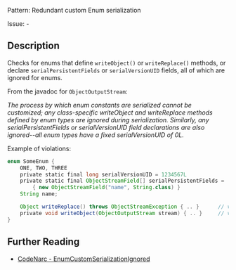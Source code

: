 Pattern: Redundant custom Enum serialization

Issue: -

## Description

Checks for enums that define `writeObject()` or `writeReplace()` methods, or declare `serialPersistentFields` or `serialVersionUID` fields, all of which are ignored for enums.

From the javadoc for `ObjectOutputStream`:

*The process by which enum constants are serialized cannot be customized; any class-specific writeObject and writeReplace methods defined by enum types are ignored during serialization. Similarly, any serialPersistentFields or serialVersionUID field declarations are also ignored--all enum types have a fixed serialVersionUID of 0L.*

Example of violations:

``` groovy
enum SomeEnum {
    ONE, TWO, THREE
    private static final long serialVersionUID = 1234567L               // violation
    private static final ObjectStreamField[] serialPersistentFields =   // violation
        { new ObjectStreamField("name", String.class) }
    String name;

    Object writeReplace() throws ObjectStreamException { .. }      // violation
    private void writeObject(ObjectOutputStream stream) { .. }     // violation
}
```

## Further Reading

* [CodeNarc - EnumCustomSerializationIgnored](http://codenarc.sourceforge.net/codenarc-rules-serialization.html#EnumCustomSerializationIgnored)